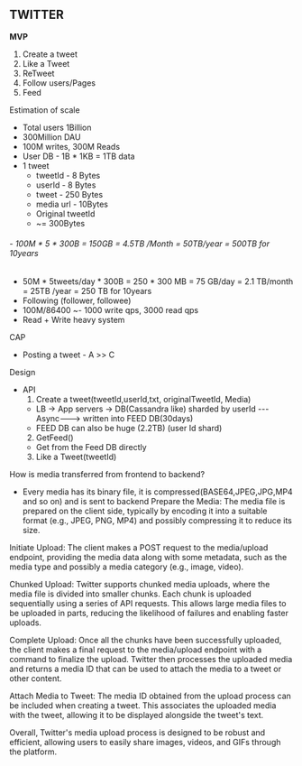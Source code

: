 ## TWITTER

**MVP** 
1. Create a tweet
2. Like a Tweet
3. ReTweet
4. Follow users/Pages
5. Feed

Estimation of scale
- Total users 1Billion
- 300Million DAU
- 100M writes, 300M Reads
- User DB - 1B * 1KB = 1TB data
- 1 tweet
  - tweetId - 8 Bytes 
  - userId - 8 Bytes
  - tweet - 250 Bytes
  - media url - 10Bytes
  - Original tweetId
  - ~= 300Bytes
###### - 100M * 5 * 300B = 150GB = 4.5TB /Month =  50TB/year = 500TB for 10years 
- 50M * 5tweets/day * 300B = 250 * 300 MB = 75 GB/day = 2.1 TB/month = 25TB /year = 250 TB for 10years
- Following (follower, followee)
- 100M/86400 ~- 1000 write qps, 3000 read qps
- Read + Write heavy system

CAP
- Posting a tweet - A >> C

Design
- API
  1. Create a tweet(tweetId,userId,txt, originalTweetId, Media)
    - LB -> App servers -> DB(Cassandra like) sharded by userId ---Async---> written into FEED DB(30days)
    - FEED DB can also be huge (2.2TB) (user Id shard)
  2. GetFeed() 
    - Get from the Feed DB directly
  3. Like a Tweet(tweetId)














How is media transferred from frontend to backend?
- Every media has its binary file, it is compressed(BASE64,JPEG,JPG,MP4 and so on) and is sent to backend 
Prepare the Media: The media file is prepared on the client side, typically by encoding it into a suitable format (e.g., JPEG, PNG, MP4) and possibly compressing it to reduce its size.

Initiate Upload: The client makes a POST request to the media/upload endpoint, providing the media data along with some metadata, such as the media type and possibly a media category (e.g., image, video).

Chunked Upload: Twitter supports chunked media uploads, where the media file is divided into smaller chunks. Each chunk is uploaded sequentially using a series of API requests. This allows large media files to be uploaded in parts, reducing the likelihood of failures and enabling faster uploads.

Complete Upload: Once all the chunks have been successfully uploaded, the client makes a final request to the media/upload endpoint with a command to finalize the upload. Twitter then processes the uploaded media and returns a media ID that can be used to attach the media to a tweet or other content.

Attach Media to Tweet: The media ID obtained from the upload process can be included when creating a tweet. This associates the uploaded media with the tweet, allowing it to be displayed alongside the tweet's text.

Overall, Twitter's media upload process is designed to be robust and efficient, allowing users to easily share images, videos, and GIFs through the platform.








